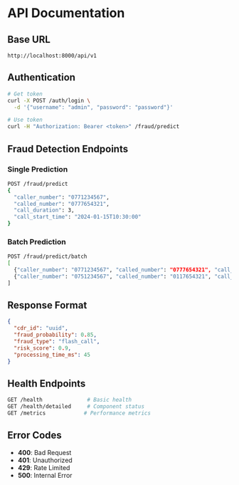 # API Documentation

## Base URL
```
http://localhost:8000/api/v1
```

## Authentication
```bash
# Get token
curl -X POST /auth/login \
  -d '{"username": "admin", "password": "password"}'

# Use token
curl -H "Authorization: Bearer <token>" /fraud/predict
```

## Fraud Detection Endpoints

### Single Prediction
```bash
POST /fraud/predict
{
  "caller_number": "0771234567",
  "called_number": "0777654321",
  "call_duration": 3,
  "call_start_time": "2024-01-15T10:30:00"
}
```

### Batch Prediction
```bash
POST /fraud/predict/batch
[
  {"caller_number": "0771234567", "called_number": "0777654321", "call_duration": 3},
  {"caller_number": "0751234567", "called_number": "0117654321", "call_duration": 2}
]
```

## Response Format
```json
{
  "cdr_id": "uuid",
  "fraud_probability": 0.85,
  "fraud_type": "flash_call",
  "risk_score": 0.9,
  "processing_time_ms": 45
}
```

## Health Endpoints
```bash
GET /health              # Basic health
GET /health/detailed     # Component status
GET /metrics            # Performance metrics
```

## Error Codes
- **400**: Bad Request
- **401**: Unauthorized
- **429**: Rate Limited
- **500**: Internal Error